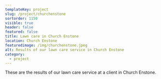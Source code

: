 ```yaml
---
templateKey: project
slug: /project/churchenstone
sortorder: 1150
visible: true
header: false
featured: false
title: Lawn care in Church Enstone
location: Church Enstone
featuredimage: /img/churchenstone.jpeg
alt: Results of our lawn care service in Church Enstone
category:
  - project
---
```


These are the results of our lawn care service at a client in Church Enstone.
